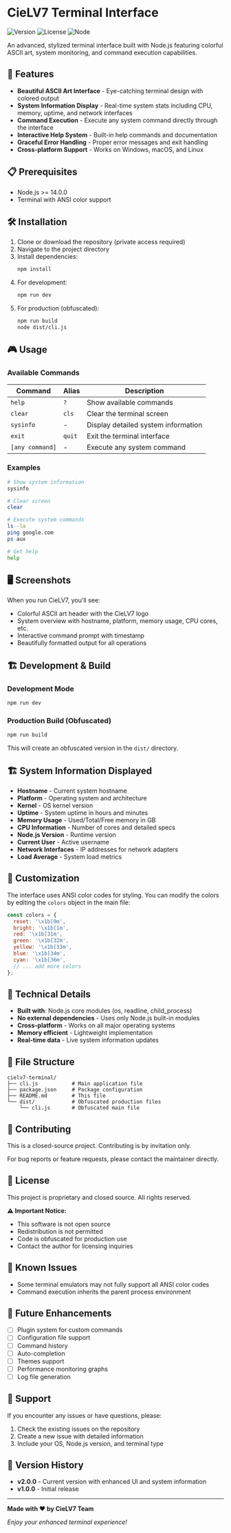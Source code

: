 # CieLV7 Terminal Interface

![Version](https://img.shields.io/badge/version-2.0.0-blue.svg)
![License](https://img.shields.io/badge/license-MIT-green.svg)
![Node](https://img.shields.io/badge/node-%3E%3D14.0.0-brightgreen.svg)

An advanced, stylized terminal interface built with Node.js featuring colorful ASCII art, system monitoring, and command execution capabilities.

## 🚀 Features

- **Beautiful ASCII Art Interface** - Eye-catching terminal design with colored output
- **System Information Display** - Real-time system stats including CPU, memory, uptime, and network interfaces
- **Command Execution** - Execute any system command directly through the interface
- **Interactive Help System** - Built-in help commands and documentation
- **Graceful Error Handling** - Proper error messages and exit handling
- **Cross-platform Support** - Works on Windows, macOS, and Linux

## 📋 Prerequisites

- Node.js >= 14.0.0
- Terminal with ANSI color support

## 🛠 Installation

1. Clone or download the repository (private access required)
2. Navigate to the project directory
3. Install dependencies:
   ```bash
   npm install
   ```
4. For development:
   ```bash
   npm run dev
   ```
5. For production (obfuscated):
   ```bash
   npm run build
   node dist/cli.js
   ```

## 🎮 Usage

### Available Commands

| Command | Alias | Description |
|---------|-------|-------------|
| `help` | `?` | Show available commands |
| `clear` | `cls` | Clear the terminal screen |
| `sysinfo` | - | Display detailed system information |
| `exit` | `quit` | Exit the terminal interface |
| `[any command]` | - | Execute any system command |

### Examples

```bash
# Show system information
sysinfo

# Clear screen
clear

# Execute system commands
ls -la
ping google.com
ps aux

# Get help
help
```

## 🖥 Screenshots

When you run CieLV7, you'll see:

- Colorful ASCII art header with the CieLV7 logo
- System overview with hostname, platform, memory usage, CPU cores, etc.
- Interactive command prompt with timestamp
- Beautifully formatted output for all operations

## 🏗 Development & Build

### Development Mode
```bash
npm run dev
```

### Production Build (Obfuscated)
```bash
npm run build
```
This will create an obfuscated version in the `dist/` directory.

## 🏗 System Information Displayed

- **Hostname** - Current system hostname
- **Platform** - Operating system and architecture
- **Kernel** - OS kernel version
- **Uptime** - System uptime in hours and minutes
- **Memory Usage** - Used/Total/Free memory in GB
- **CPU Information** - Number of cores and detailed specs
- **Node.js Version** - Runtime version
- **Current User** - Active username
- **Network Interfaces** - IP addresses for network adapters
- **Load Average** - System load metrics

## 🎨 Customization

The interface uses ANSI color codes for styling. You can modify the colors by editing the `colors` object in the main file:

```javascript
const colors = {
  reset: '\x1b[0m',
  bright: '\x1b[1m',
  red: '\x1b[31m',
  green: '\x1b[32m',
  yellow: '\x1b[33m',
  blue: '\x1b[34m',
  cyan: '\x1b[36m',
  // ... add more colors
};
```

## 🔧 Technical Details

- **Built with**: Node.js core modules (os, readline, child_process)
- **No external dependencies** - Uses only Node.js built-in modules
- **Cross-platform** - Works on all major operating systems
- **Memory efficient** - Lightweight implementation
- **Real-time data** - Live system information updates

## 📝 File Structure

```
cielv7-terminal/
├── cli.js           # Main application file
├── package.json     # Package configuration
├── README.md        # This file
└── dist/            # Obfuscated production files
    └── cli.js       # Obfuscated main file
```

## 🤝 Contributing

This is a closed-source project. Contributing is by invitation only.

For bug reports or feature requests, please contact the maintainer directly.

## 📄 License

This project is proprietary and closed source. All rights reserved.

**⚠️ Important Notice:**
- This software is not open source
- Redistribution is not permitted
- Code is obfuscated for production use
- Contact the author for licensing inquiries

## 🐛 Known Issues

- Some terminal emulators may not fully support all ANSI color codes
- Command execution inherits the parent process environment

## 🔮 Future Enhancements

- [ ] Plugin system for custom commands
- [ ] Configuration file support
- [ ] Command history
- [ ] Auto-completion
- [ ] Themes support
- [ ] Performance monitoring graphs
- [ ] Log file generation

## 📧 Support

If you encounter any issues or have questions, please:

1. Check the existing issues on the repository
2. Create a new issue with detailed information
3. Include your OS, Node.js version, and terminal type

## 🎯 Version History

- **v2.0.0** - Current version with enhanced UI and system information
- **v1.0.0** - Initial release

---

**Made with ❤️ by CieLV7 Team**

*Enjoy your enhanced terminal experience!*
